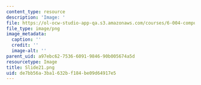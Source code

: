 ```yaml
---
content_type: resource
description: 'Image: '
file: https://ol-ocw-studio-app-qa.s3.amazonaws.com/courses/6-004-computation-structures-spring-2017/de7bb56a3ba1632bf184be09d64917e5_Slide21.png
file_type: image/png
image_metadata:
  caption: ''
  credit: ''
  image-alt: ''
parent_uid: a97ebc62-7536-6091-9846-90b005674a5d
resourcetype: Image
title: Slide21.png
uid: de7bb56a-3ba1-632b-f184-be09d64917e5
---
```


